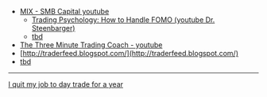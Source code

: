 
- [MIX - SMB Capital youtube](https://www.youtube.com/watch?v=bEXz7Abf-wM&list=RDCMUCg3B_joekBGJ1s_4fRjsMKA&start_radio=1&rv=bEXz7Abf-wM&t=2830)
  - [Trading Psychology: How to Handle FOMO (youtube Dr. Steenbarger)](https://www.youtube.com/watch?v=bEXz7Abf-wM)
  - [tbd]()
- [The Three Minute Trading Coach - youtube](https://www.youtube.com/playlist?list=PL4Xc9uwUmmqShzbxH8epZGVIUHmuKX7Ha)
- [http://traderfeed.blogspot.com/](http://traderfeed.blogspot.com/)
- [tbd]()


---

[I quit my job to day trade for a year](https://www.youtube.com/watch?v=Z_BbbbzF5Mg)
